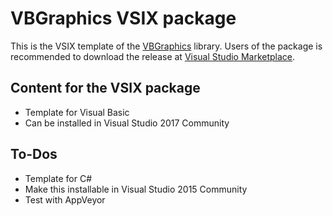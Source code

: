 # VBGraphics VSIX package

This is the VSIX template of the
[VBGraphics](https://github.com/lwchkg/VBGraphics) library. Users of the package
is recommended to download the release at
[Visual Studio Marketplace](https://marketplace.visualstudio.com/items?itemName=lwchkg.vbgraphics).

## Content for the VSIX package

* Template for Visual Basic
* Can be installed in Visual Studio 2017 Community

## To-Dos

* Template for C#
* Make this installable in Visual Studio 2015 Community
* Test with AppVeyor
